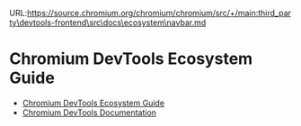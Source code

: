 URL:https://source.chromium.org/chromium/chromium/src/+/main:third_party\devtools-frontend\src\docs\ecosystem\navbar.md
# Chromium DevTools Ecosystem Guide

[logo]: https://github.com/ChromeDevTools/devtools-logo/raw/master/logos/png/devtools-circle-48.png
[home]: README.md
[devtools]: ../README.md

* [Chromium DevTools Ecosystem Guide][home]
* [Chromium DevTools Documentation][devtools]
